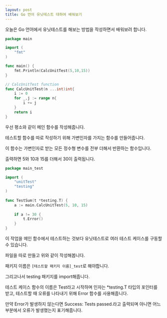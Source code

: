 ```yaml
---
layout: post
title: Go 언어 유닛테스트 대하여 배워보기 
---
```


오늘은 Go 언어에서 유닛테스트를 해보는 방법을 작성하면서 배워보려 합니다.

```go
package main

import (
	"fmt"
)

func main() {
	fmt.Println(CalcUnitTest(5,10,15))
}

// CalcUnitTest function
func CalcUnitTest(n ...int)int{
	i := 0
	for _,j := range n{
		i += j
	}
	return i
}
```

우선 평소와 같이 메인 함수를 작성해줍니다.

테스트할 함수를 따로 작성하기 위해 가변인자를 가지는 함수를 만들어줍니다.

이 함수는 가변인자로 받는 모든 정수형 변수를 전부 더해서 반환하는 함수입니다.

출력하면 5와 10과 15를 더해서 30이 출력됩니다.

```go
package main_test

import (
    "unitTest"
    "testing"
)
 
func TestSum(t *testing.T) {
    a := main.CalcUnitTest(5, 10, 15)
 
	if a != 30 {
		t.Error()
	}
}
```

이 작업을 메인 함수에서 테스트하는 것보다 유닛테스트로 여러 테스트 케이스를 구동할 수 있습니다.

파일을 따로 만들고 위와 같이 작성해봅니다.

패키지 이름은 ```[테스트할 패키지 이름]_test```로 해야합니다.

그리고나서 testing 패키지를 import해줍니다.

테스트 케이스 함수의 이름은 Test라고 시작하며 인자는 *testing.T 타입의 포인터를 받고, 
테스트할 때 오류를 나타내기 위해 Error 함수를 사용해줍니다.

만약 Error가 발생하지 않는다면 Success: Tests passed.라고 출력되며 아니면 어느 부분에서 오류가 발생했는지 표기해줍니다.